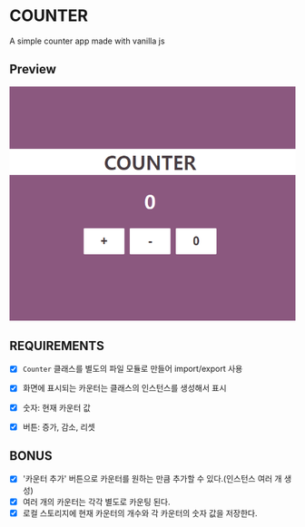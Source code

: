 # COUNTER
A simple counter app made with vanilla js



## Preview
![preview](./image/vanilla_js_counter.png)



## REQUIREMENTS
- [x] `Counter` 클래스를 별도의 파일 모듈로 만들어 import/export 사용
- [x] 화면에 표시되는 카운터는 클래스의 인스턴스를 생성해서 표시
- [x] 숫자: 현재 카운터 값
- [x] 버튼: 증가, 감소, 리셋



## BONUS

- [x] '카운터 추가' 버튼으로 카운터를 원하는 만큼 추가할 수 있다.(인스턴스 여러 개 생성)
- [x] 여러 개의 카운터는 각각 별도로 카운팅 된다.
- [x] 로컬 스토리지에 현재 카운터의 개수와 각 카운터의 숫자 값을 저장한다.
